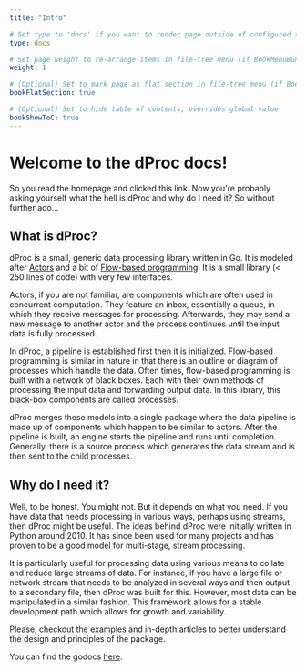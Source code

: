 ```yaml
---
title: "Intro"

# Set type to 'docs' if you want to render page outside of configured section or if you render section other than 'docs'
type: docs

# Set page weight to re-arrange items in file-tree menu (if BookMenuBundle not set)
weight: 1

# (Optional) Set to mark page as flat section in file-tree menu (if BookMenuBundle not set)
bookFlatSection: true

# (Optional) Set to hide table of contents, overrides global value
bookShowToC: true
---
```


# Welcome to the dProc docs!

So you read the homepage and clicked this link. Now you're probably asking yourself what the hell is dProc and why do I need it? So without further ado...

## What is dProc?

dProc is a small, generic data processing library written in Go. It is modeled after [Actors](https://en.wikipedia.org/wiki/Actor_model) and a bit of [Flow-based programming](https://en.wikipedia.org/wiki/Flow-based_programming). It is a small library (< 250 lines of code) with very few interfaces.

Actors, if you are not familiar, are components which are often used in concurrent computation. They feature an inbox, essentially a queue, in which they receive messages for processing. Afterwards, they may send a new message to another actor and the process continues until the input data is fully processed.

In dProc, a pipeline is established first then it is initialized. Flow-based programming is similar in nature in that there is an outline or diagram of processes which handle the data. Often times, flow-based programming is built with a network of black boxes. Each with their own methods of processing the input data and forwarding output data. In this library, this black-box components are called processes.

dProc merges these models into a single package where the data pipeline is made up of components which happen to be similar to actors. After the pipeline is built, an engine starts the pipeline and runs until completion. Generally, there is a source process which generates the data stream and is then sent to the child processes.

## Why do I need it?

Well, to be honest. You might not. But it depends on what you need. If you have data that needs processing in various ways, perhaps using streams, then dProc might be useful. The ideas behind dProc were initially written in Python around 2010. It has since been used for many projects and has proven to be a good model for multi-stage, stream processing.

It is particularly useful for processing data using various means to collate and reduce large streams of data. For instance, if you have a large file or network stream that needs to be analyzed in several ways and then output to a secondary file, then dProc was built for this. However, most data can be manipulated in a similar fashion. This framework allows for a stable development path which allows for growth and variability.

Please, checkout the examples and in-depth articles to better understand the design and principles of the package.

You can find the godocs [here](https://godoc.org/github.com/eliquious/dproc).
